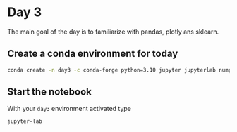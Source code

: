 # Day 3
The main goal of the day is to familiarize with pandas, plotly ans sklearn.

## Create a conda environment for today

```bash
conda create -n day3 -c conda-forge python=3.10 jupyter jupyterlab numpy scipy matplotlib scikit-image scikit-learn plotly pandas
```

## Start the notebook
With your `day3` environment activated type
```bash
jupyter-lab
```
